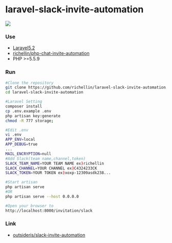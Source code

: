 # laravel-slack-invite-automation

![](https://raw.github.com/richellin/laravel-slack-invite-automation/master/screenshots/screenshot_1.png)

### Use
+ [Laravel5.2](https://laravel.com/docs/5.2)
+ [richellin/php-chat-invite-automation](https://github.com/richellin/php-chat-invite-automation)
+ PHP >=5.5.9

### Run
```sh
#Clone the repository
git clone https://github.com/richellin/laravel-slack-invite-automation.git
cd laravel-slack-invite-automation

#Laravel Setting
composer install
cp .env.example .env
php artisan key:generate
chmod -R 777 storage;

#Edit .env
vi .env
APP_ENV=local
APP_DEBUG=true
...
MAIL_ENCRYPTION=null
#Add Slack(team name,channel,token)
SLACK_TEAM_NAME=YOUR TEAM NAME ex)richellin
SLACK_CHANNEL=YOUR CHANNEL ex)C4324233CK
SLACK_TOKEN=YOUR TOKEN ex)xoxp-12309asdk238...

#Start artisan
php artisan serve 
#OR
php artisan serve --host 0.0.0.0

#Open your browser to 
http://localhost:8000/invitation/slack
```

### Link
+ [outsideris/slack-invite-automation](https://github.com/outsideris/slack-invite-automation)

